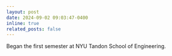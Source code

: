 ```yaml
---
layout: post
date: 2024-09-02 09:03:47-0400
inline: true
related_posts: false
---
```


Began the first semester at NYU Tandon School of Engineering.